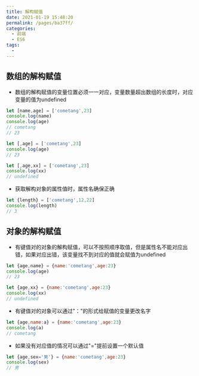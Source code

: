 ```yaml
---
title: 解构赋值
date: 2021-01-19 15:48:20
permalink: /pages/ba37ff/
categories:
  - 前端
  - ES6
tags:
  - 
---
```


## 数组的解构赋值
- 数组的解构赋值的变量位置必须一一对应，变量数量超出数组的长度时，对应变量的值为undefined
```js
let [name,age] = ['cometang',23]
console.log(name)
console.log(age)
// cometang
// 23
```
```js
let [,age] = ['cometang',23]
console.log(age)
// 23
```
```js
let [,age,xx] = ['cometang',23]
console.log(xx)
// undefined
```
- 获取解构对象的属性值时，属性名确保正确
```js
let {length} = ['cometang',12,22]
console.log(length)
// 3
```
## 对象的解构赋值
- 有键值对的对象的解构赋值，可以不按照顺序取值，但是属性名不能对应出错，如果对应出错，该变量找不到对应的值就会赋值为undefined
```js
let {age,name} = {name:'cometang',age:23}
console.log(age)
// 23
```
```js
let {age,xx} = {name:'cometang',age:23}
console.log(xx)
// undefined
```
- 有键值对的对象可以通过"："的形式给赋值的变量更改名字
```js
let {age,name:a} = {name:'cometang',age:23}
console.log(a)
// cometang
```
- 如果没有对应值的情况可以通过"="提前设置一个默认值
```js
let {age,sex='男'} = {name:'cometang',age:23}
console.log(sex)
// 男
```